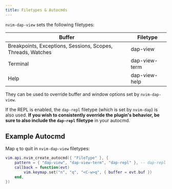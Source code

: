 ```yaml
---
title: Filetypes & Autocmds
---
```


`nvim-dap-view` sets the following filetypes:

| Buffer                                                      | Filetype      |
| ----------------------------------------------------------- | ------------- |
| Breakpoints, Exceptions, Sessions, Scopes, Threads, Watches | dap-view      |
| Terminal                                                    | dap-view-term |
| Help                                                        | dap-view-help |

They can be used to override buffer and window options set by `nvim-dap-view`.

If the REPL is enabled, the `dap-repl` filetype (which is set by `nvim-dap`) is also used. **If you wish to consistently override the plugin's behavior, be sure to also include the `dap-repl` filetype** in your autocmd.

## Example Autocmd

Map `q` to quit in `nvim-dap-view` filetypes:

```lua
vim.api.nvim_create_autocmd({ "FileType" }, {
    pattern = { "dap-view", "dap-view-term", "dap-repl" }, -- dap-repl is set by `nvim-dap`
    callback = function(evt)
        vim.keymap.set("n", "q", "<C-w>q", { buffer = evt.buf })
    end,
})
```
